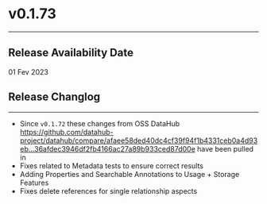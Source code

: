 # v0.1.73

---

## Release Availability Date

01 Fev 2023

## Release Changlog

---

- Since `v0.1.72` these changes from OSS DataHub https://github.com/datahub-project/datahub/compare/afaee58ded40dc4cf39f94f1b4331ceb0a4d93eb...36afdec3946df2fb4166ac27a89b933ced87d00e have been pulled in
- Fixes related to Metadata tests to ensure correct results
- Adding Properties and Searchable Annotations to Usage + Storage Features
- Fixes delete references for single relationship aspects

